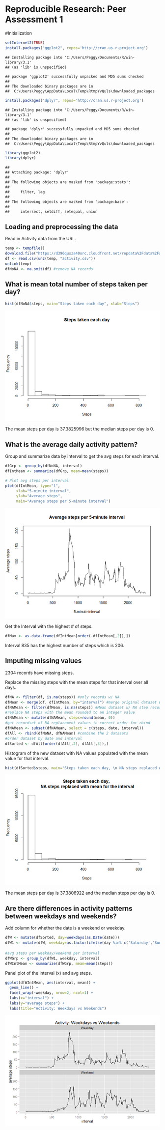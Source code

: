 # Reproducible Research: Peer Assessment 1

#Initialization


```r
setInternet2(TRUE)
install.packages("ggplot2", repos='http://cran.us.r-project.org')
```

```
## Installing package into 'C:/Users/Peggy/Documents/R/win-library/3.1'
## (as 'lib' is unspecified)
```

```
## package 'ggplot2' successfully unpacked and MD5 sums checked
## 
## The downloaded binary packages are in
## 	C:\Users\Peggy\AppData\Local\Temp\RtmpYvQuls\downloaded_packages
```

```r
install.packages("dplyr", repos='http://cran.us.r-project.org')
```

```
## Installing package into 'C:/Users/Peggy/Documents/R/win-library/3.1'
## (as 'lib' is unspecified)
```

```
## package 'dplyr' successfully unpacked and MD5 sums checked
## 
## The downloaded binary packages are in
## 	C:\Users\Peggy\AppData\Local\Temp\RtmpYvQuls\downloaded_packages
```

```r
library(ggplot2)
library(dplyr)
```

```
## 
## Attaching package: 'dplyr'
## 
## The following objects are masked from 'package:stats':
## 
##     filter, lag
## 
## The following objects are masked from 'package:base':
## 
##     intersect, setdiff, setequal, union
```

## Loading and preprocessing the data

Read in Activity data from the URL.


```r
temp <- tempfile()
download.file("https://d396qusza40orc.cloudfront.net/repdata%2Fdata%2Factivity.zip",temp)
df <- read.csv(unz(temp, "activity.csv"))
unlink(temp)
dfNoNA <- na.omit(df) #remove NA records
```

## What is mean total number of steps taken per day?


```r
hist(dfNoNA$steps, main="Steps taken each day", xlab="Steps")
```

![](PA1_template_files/figure-html/plotDaily-1.png) 

The mean steps per day is 37.3825996 but the median steps per day is 0.


## What is the average daily activity pattern?

Group and summarize data by interval to get the avg steps for each interval.


```r
dfGrp <- group_by(dfNoNA, interval)
dfIntMean <- summarize(dfGrp, mean=mean(steps))
```


```r
# Plot avg steps per interval
plot(dfIntMean, type="l", 
     xlab="5-minute interval",
     ylab="Average steps", 
     main="Average steps per 5-minute interval")
```

![](PA1_template_files/figure-html/plotInterval-1.png) 

Get the Interval with the highest # of steps.


```r
dfMax <- as.data.frame(dfIntMean[order(-dfIntMean[,2]),])
```


Interval 835 has the highest number of steps which is 206.


## Imputing missing values

2304 records have missing steps.


Replace the missing steps with the mean steps for that interval over all days.


```r
dfNA <- filter(df, is.na(steps)) #only records w/ NA
dfMean <- merge(df, dfIntMean, by="interval") #merge original dataset with the Mean dataset
dfNAMean <- filter(dfMean, is.na(steps)) #Mean dataset w/ NA step records only
#replace NA steps with the mean rounded to an integer value
dfNAMean <- mutate(dfNAMean, steps=round(mean, 0))
#get recordset of NA replacement values in correct order for rbind
dfNAMean <- subset(dfNAMean, select = c(steps, date, interval))
dfAll <- rbind(dfNoNA, dfNAMean) #combine the 2 datasets
#order dataset by date and interval
dfSorted <- dfAll[order(dfAll[,2], dfAll[,3]),]
```

Histogram of the new dataset with NA values populated with the mean value for that interval.



```r
hist(dfSorted$steps, main="Steps taken each day, \n NA steps replaced with mean for the interval", xlab="Steps")
```

![](PA1_template_files/figure-html/plotNA-1.png) 

The mean steps per day is 37.3806922 and the median steps per day is 0.


## Are there differences in activity patterns between weekdays and weekends?


Add column for whether the date is a weekend or weekday.


```r
dfW <- mutate(dfSorted, day=weekdays(as.Date(date)))
dfW1 <- mutate(dfW, weekday=as.factor(ifelse(day %in% c('Saturday','Sunday'), 'Weekend', 'Weekday')))

#avg steps per weekday/weekend per interval
dfWGrp <- group_by(dfW1, weekday, interval)
dfWIntMean <- summarize(dfWGrp, mean=mean(steps))
```

Panel plot of the interval (x) and avg steps.


```r
ggplot(dfWIntMean, aes(interval, mean)) +
  geom_line() +
  facet_wrap(~weekday, nrow=2, ncol=1) + 
  labs(x="interval") +
  labs(y="average steps") +
  labs(title="Activity: Weekdays vs Weekends") 
```

![](PA1_template_files/figure-html/plotWeekdays-1.png) 


